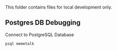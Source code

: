 This folder contains files for local development only.

## Postgres DB Debugging

Connect to PostgreSQL Database
```shell script
psql memetalk
```
